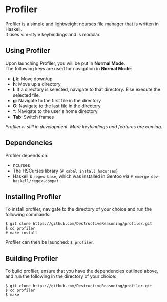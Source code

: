 Profiler
========
Profiler is a simple and lightweight ncurses file manager that is written in Haskell. <br />
It uses vim-style keybindings and is modular.

Using Profiler
--------------
Upon launching Profiler, you will be put in **Normal Mode**. <br />
The following keys are used for navigation in **Normal Mode**:
* **j,k**:		Move down/up
* **h**:		Move up a directory
* **l**:		If a directory is selected, navigate to that directory. Else execute the selected file.
* **g**:		Navigate to the first file in the directory
* **G**:		Navigate to the last file in the directory
* **^**:		Navigate to the user's home directory
* **Tab**:		Switch frames

*Profiler is still in development. More keybindings and features are coming.*

Dependencies
------------
Profiler depends on:
* ncurses
* The HSCurses library (`# cabal install hscurses`)
* Haskell's `regex-base`, which was installed in Gentoo via `# emerge dev-haskell/regex-compat`

Installing Profiler
-------------------
To install profiler, navigate to the directory of your choice and run the following commands:
```
$ git clone https://github.com/DestructiveReasoning/profiler.git
$ cd profiler
# make install
```
Profiler can then be launched: `$ profiler`.

Building Profiler
-----------------
To build profiler, ensure that you have the dependencies outlined above, and run the following in the directory of your choice:
```
$ git clone https://github.com/DestructiveReasoning/profiler.git
$ cd profiler
$ make
```
